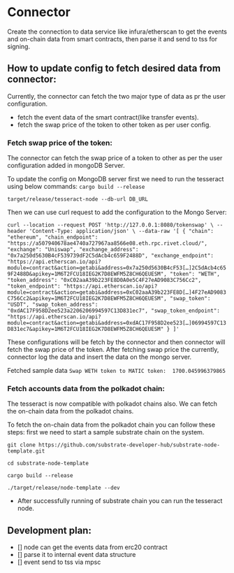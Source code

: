 # Connector
Create the connection to data service like infura/etherscan to get the events and on-chain data from smart contracts, then parse it and send to tss for signing.

## How to update config to fetch desired data from connector:
Currently, the connector can fetch the two major type of data as pr the user configuration.
* fetch the event data of the smart contract(like transfer events).
* fetch the swap price of the token to other token as per user config.

### Fetch swap price of the token:
The connector can fetch the swap price of a token to other as per the user configuration added in mongoDB Server.

To update the config on MongoDB server first we need to run the tesseract using below commands:
`cargo build --release`

`target/release/tesseract-node --db-url DB_URL`

Then we can use curl request to add the configuration to the Mongo Server:

`curl --location --request POST 'http://127.0.0.1:8080/tokenswap' \
--header 'Content-Type: application/json' \
--data-raw '[
{
"chain": "ethereum",
"chain_endpoint": "https://a507940678ae4740a727967aa8566e08.eth.rpc.rivet.cloud/",
"exchange": "Uniswap",
"exchange_address": "0x7a250d5630B4cF539739dF2C5dAcb4c659F2488D",
"exchange_endpoint": "https://api.etherscan.io/api?module=contract&action=getabi&address=0x7a250d5630B4cF53[…]2C5dAcb4c659F2488D&apikey=1M6T2FCU18IEG2K7D8EWFM5Z8CH6QEUESM",
"token": "WETH",
"token_address": "0xC02aaA39b223FE8D0A0e5C4F27eAD9083C756Cc2",
"token_endpoint": "https://api.etherscan.io/api?module=contract&action=getabi&address=0xC02aaA39b223FE8D[…]4F27eAD9083C756Cc2&apikey=1M6T2FCU18IEG2K7D8EWFM5Z8CH6QEUESM",
"swap_token": "USDT",
"swap_token_address": "0xdAC17F958D2ee523a2206206994597C13D831ec7",
"swap_token_endpoint": "https://api.etherscan.io/api?module=contract&action=getabi&address=0xdAC17F958D2ee523[…]06994597C13D831ec7&apikey=1M6T2FCU18IEG2K7D8EWFM5Z8CH6QEUESM"
}
]'`

These configurations will be fetch by the connector and then connector will fetch the swap price of the token.
After fetching swap price the currently, connector log the data and insert the data on the mongo server.

Fetched sample data
`Swap WETH token to MATIC token:  1700.045996379865`


### Fetch accounts data from the polkadot chain:
The tesseract is now compatible with polkadot chains also. We can fetch the on-chain data from the polkadot chains.

To fetch the on-chain data from the polkadot chain you can follow these steps:
first we need to start a sample substrate chain on the system.

`git clone https://github.com/substrate-developer-hub/substrate-node-template.git`

`cd substrate-node-template`

`cargo build --release`

`./target/release/node-template --dev`

* After successfully running of substrate chain you can run the tesseract node.


##  Development plan:
- [] node can get the events data from erc20 contract
- [] parse it to internal event data structure
- [] event send to tss via mpsc
